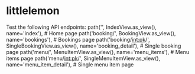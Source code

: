 # littlelemon
Test the following API endpoints:
  path('', IndexView.as_view(), name='index'),  # Home page
  path('booking/', BookingView.as_view(), name='bookings'),  # Bookings page
  path('booking/<int:pk>/', SingleBookingView.as_view(), name='booking_detail'),  # Single booking page
  path('menu/', MenuItemView.as_view(), name='menu_items'),  # Menu items page
  path('menu/<int:pk>/', SingleMenuItemView.as_view(), name='menu_item_detail'),  # Single menu item page